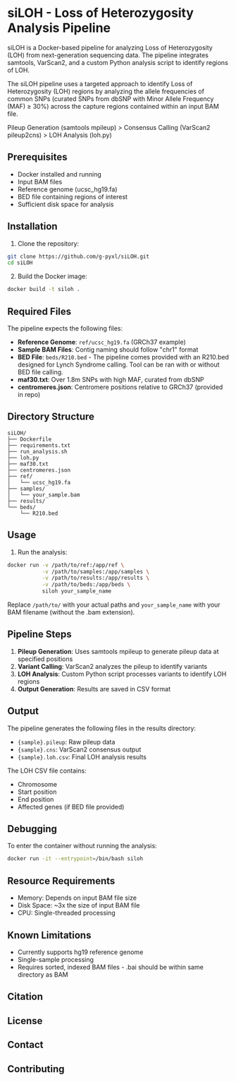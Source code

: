 # siLOH - Loss of Heterozygosity Analysis Pipeline

siLOH is a Docker-based pipeline for analyzing Loss of Heterozygosity (LOH) from next-generation sequencing data. The pipeline integrates samtools, VarScan2, and a custom Python analysis script to identify regions of LOH.

The siLOH pipeline uses a targeted approach to identify Loss of Heterozygosity (LOH) regions by analyzing the allele frequencies of common SNPs (curated SNPs from dbSNP with Minor Allele Frequency (MAF) ≥ 30%) across the capture regions contained within an input BAM file.

Pileup Generation (samtools mpileup) > Consensus Calling (VarScan2 pileup2cns) > LOH Analysis (loh.py)

## Prerequisites

- Docker installed and running
- Input BAM files
- Reference genome (ucsc_hg19.fa)
- BED file containing regions of interest
- Sufficient disk space for analysis

## Installation

1. Clone the repository:
```bash
git clone https://github.com/g-pyxl/siLOH.git
cd siLOH
```

2. Build the Docker image:
```bash
docker build -t siloh .
```

## Required Files

The pipeline expects the following files:

- **Reference Genome**: `ref/ucsc_hg19.fa` (GRCh37 example)
- **Sample BAM Files**: Contig naming should follow "chr1" format
- **BED File**: `beds/R210.bed` - The pipeline comes provided with an R210.bed designed for Lynch Syndrome calling. Tool can be ran with or without BED file calling.
- **maf30.txt**: Over 1.8m SNPs with high MAF, curated from dbSNP
- **centromeres.json**: Centromere positions relative to GRCh37 (provided in repo)

## Directory Structure

```
siLOH/
├── Dockerfile
├── requirements.txt
├── run_analysis.sh
├── loh.py
├── maf30.txt
├── centromeres.json
├── ref/
│   └── ucsc_hg19.fa
├── samples/
│   └── your_sample.bam
├── results/
└── beds/
    └── R210.bed
```

## Usage

1. Run the analysis:
```bash
docker run -v /path/to/ref:/app/ref \
           -v /path/to/samples:/app/samples \
           -v /path/to/results:/app/results \
           -v /path/to/beds:/app/beds \
           siloh your_sample_name
```

Replace `/path/to/` with your actual paths and `your_sample_name` with your BAM filename (without the .bam extension).

## Pipeline Steps

1. **Pileup Generation**: Uses samtools mpileup to generate pileup data at specified positions
2. **Variant Calling**: VarScan2 analyzes the pileup to identify variants
3. **LOH Analysis**: Custom Python script processes variants to identify LOH regions
4. **Output Generation**: Results are saved in CSV format

## Output

The pipeline generates the following files in the results directory:
- `{sample}.pileup`: Raw pileup data
- `{sample}.cns`: VarScan2 consensus output
- `{sample}.loh.csv`: Final LOH analysis results

The LOH CSV file contains:
- Chromosome
- Start position
- End position
- Affected genes (if BED file provided)

## Debugging

To enter the container without running the analysis:
```bash
docker run -it --entrypoint=/bin/bash siloh
```

## Resource Requirements

- Memory: Depends on input BAM file size
- Disk Space: ~3x the size of input BAM file
- CPU: Single-threaded processing

## Known Limitations

- Currently supports hg19 reference genome
- Single-sample processing
- Requires sorted, indexed BAM files - .bai should be within same directory as BAM

## Citation



## License



## Contact



## Contributing


